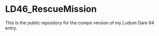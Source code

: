 # LD46_RescueMission
This is the public repository for the compo version of my Ludum Dare 64 entry.
